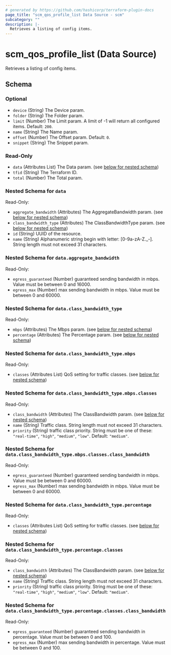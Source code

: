 ```yaml
---
# generated by https://github.com/hashicorp/terraform-plugin-docs
page_title: "scm_qos_profile_list Data Source - scm"
subcategory: ""
description: |-
  Retrieves a listing of config items.
---
```


# scm_qos_profile_list (Data Source)

Retrieves a listing of config items.



<!-- schema generated by tfplugindocs -->
## Schema

### Optional

- `device` (String) The Device param.
- `folder` (String) The Folder param.
- `limit` (Number) The Limit param. A limit of -1 will return all configured items. Default: `200`.
- `name` (String) The Name param.
- `offset` (Number) The Offset param. Default: `0`.
- `snippet` (String) The Snippet param.

### Read-Only

- `data` (Attributes List) The Data param. (see [below for nested schema](#nestedatt--data))
- `tfid` (String) The Terraform ID.
- `total` (Number) The Total param.

<a id="nestedatt--data"></a>
### Nested Schema for `data`

Read-Only:

- `aggregate_bandwidth` (Attributes) The AggregateBandwidth param. (see [below for nested schema](#nestedatt--data--aggregate_bandwidth))
- `class_bandwidth_type` (Attributes) The ClassBandwidthType param. (see [below for nested schema](#nestedatt--data--class_bandwidth_type))
- `id` (String) UUID of the resource.
- `name` (String) Alphanumeric string begin with letter: [0-9a-zA-Z._-]. String length must not exceed 31 characters.

<a id="nestedatt--data--aggregate_bandwidth"></a>
### Nested Schema for `data.aggregate_bandwidth`

Read-Only:

- `egress_guaranteed` (Number) guaranteed sending bandwidth in mbps. Value must be between 0 and 16000.
- `egress_max` (Number) max sending bandwidth in mbps. Value must be between 0 and 60000.


<a id="nestedatt--data--class_bandwidth_type"></a>
### Nested Schema for `data.class_bandwidth_type`

Read-Only:

- `mbps` (Attributes) The Mbps param. (see [below for nested schema](#nestedatt--data--class_bandwidth_type--mbps))
- `percentage` (Attributes) The Percentage param. (see [below for nested schema](#nestedatt--data--class_bandwidth_type--percentage))

<a id="nestedatt--data--class_bandwidth_type--mbps"></a>
### Nested Schema for `data.class_bandwidth_type.mbps`

Read-Only:

- `classes` (Attributes List) QoS setting for traffic classes. (see [below for nested schema](#nestedatt--data--class_bandwidth_type--mbps--classes))

<a id="nestedatt--data--class_bandwidth_type--mbps--classes"></a>
### Nested Schema for `data.class_bandwidth_type.mbps.classes`

Read-Only:

- `class_bandwidth` (Attributes) The ClassBandwidth param. (see [below for nested schema](#nestedatt--data--class_bandwidth_type--mbps--classes--class_bandwidth))
- `name` (String) Traffic class. String length must not exceed 31 characters.
- `priority` (String) traffic class priority. String must be one of these: `"real-time"`, `"high"`, `"medium"`, `"low"`. Default: `"medium"`.

<a id="nestedatt--data--class_bandwidth_type--mbps--classes--class_bandwidth"></a>
### Nested Schema for `data.class_bandwidth_type.mbps.classes.class_bandwidth`

Read-Only:

- `egress_guaranteed` (Number) guaranteed sending bandwidth in mbps. Value must be between 0 and 60000.
- `egress_max` (Number) max sending bandwidth in mbps. Value must be between 0 and 60000.




<a id="nestedatt--data--class_bandwidth_type--percentage"></a>
### Nested Schema for `data.class_bandwidth_type.percentage`

Read-Only:

- `classes` (Attributes List) QoS setting for traffic classes. (see [below for nested schema](#nestedatt--data--class_bandwidth_type--percentage--classes))

<a id="nestedatt--data--class_bandwidth_type--percentage--classes"></a>
### Nested Schema for `data.class_bandwidth_type.percentage.classes`

Read-Only:

- `class_bandwidth` (Attributes) The ClassBandwidth param. (see [below for nested schema](#nestedatt--data--class_bandwidth_type--percentage--classes--class_bandwidth))
- `name` (String) Traffic class. String length must not exceed 31 characters.
- `priority` (String) traffic class priority. String must be one of these: `"real-time"`, `"high"`, `"medium"`, `"low"`. Default: `"medium"`.

<a id="nestedatt--data--class_bandwidth_type--percentage--classes--class_bandwidth"></a>
### Nested Schema for `data.class_bandwidth_type.percentage.classes.class_bandwidth`

Read-Only:

- `egress_guaranteed` (Number) guaranteed sending bandwidth in percentage. Value must be between 0 and 100.
- `egress_max` (Number) max sending bandwidth in percentage. Value must be between 0 and 100.
